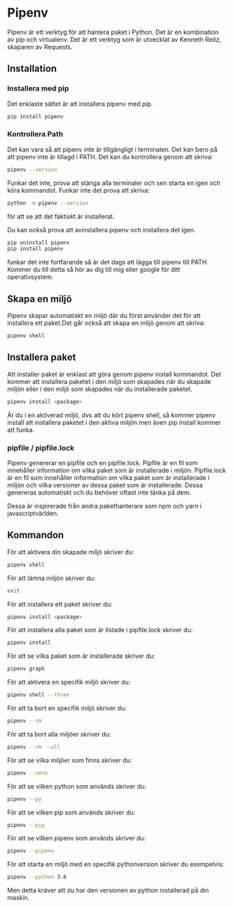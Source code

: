 # Pipenv

Pipenv är ett verktyg för att hantera paket i Python. Det är en kombination av pip och virtualenv. Det är ett verktyg som är utvecklat av Kenneth Reitz, skaparen av Requests.

## Installation

### Installera med pip

Det enklaste sättet är att installera pipenv med pip.

```bash
pip install pipenv
```

### Kontrollera Path

Det kan vara så att pipenv inte är tillgängligt i terminalen. Det kan bero på att pipenv inte är tillagd i PATH. Det kan du kontrollera genom att skriva:

```bash
pipenv --version
```

Funkar det inte, prova att stänga alla terminaler och sen starta en igen och köra kommandot. Funkar inte det prova att skriva:

```bash
python -m pipenv --version
```

för att se att det faktiskt är installerat.

Du kan också prova att avinstallera pipenv och installera det igen.

```bash
pip uninstall pipenv
pip install pipenv
```

funkar det inte fortfarande så är det dags att lägga till pipenv till PATH. Kommer du till detta så hör av dig till mig eller google för ditt operativsystem.

## Skapa en miljö

Pipenv skapar automatiskt en miljö där du först använder det för att installera ett paket.Det går också att skapa en miljö genom att skriva:

```bash
pipenv shell
```

## Installera paket

Att installer paket är enklast att göra genom pipenv install kommandot. Det kommer att installera paketet i den miljö som skapades när du skapade miljön eller i den miljö som skapades när du installerade paketet.

```bash
pipenv install <package>
```

Är du i en aktiverad miljö, dvs att du kört pipenv shell, så kommer pipenv install att installera paketet i den aktiva miljön men även pip install kommer att funka.

### pipfile / pipfile.lock

Pipenv genererar en pipfile och en pipfile.lock. Pipfile är en fil som innehåller information om vilka paket som är installerade i miljön. Pipfile.lock är en fil som innehåller information om vilka paket som är installerade i miljön och vilka versioner av dessa paket som är installerade. Dessa genereras automatiskt och du behöver oftast inte tänka på dem.

Dessa är inspirerade från andra pakethanterare som npm och yarn i javascriptvärlden.

## Kommandon

För att aktivera din skapade miljö skriver du:

```bash
pipenv shell
```

För att lämna miljön skriver du:

```bash
exit
```

För att installera ett paket skriver du:

```bash
pipenv install <package>
```

För att installera alla paket som är listade i pipfile.lock skriver du:

```bash
pipenv install
```

För att se vilka paket som är installerade skriver du:

```bash
pipenv graph
```

För att aktivera en specifik miljö skriver du:

```bash
pipenv shell --three
```

För att ta bort en specifik miljö skriver du:

```bash
pipenv --rm
```

För att ta bort alla miljöer skriver du:

```bash
pipenv --rm --all
```

För att se vilka miljöer som finns skriver du:

```bash
pipenv --venv
```

För att se vilken python som används skriver du:

```bash
pipenv --py
```

För att se vilken pip som används skriver du:

```bash
pipenv --pip
```

För att se vilken pipenv som används skriver du:

```bash
pipenv --pipenv
```

För att starta en miljö med en specifik pythonversion skriver du exempelvis:

```bash
pipenv --python 3.6
```

Men detta kräver att du har den versionen av python installerad på din maskin.
